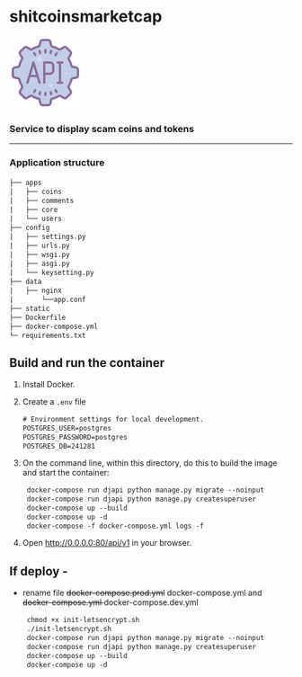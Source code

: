 # shitcoinsmarketcap
![Test Image 3](/api.png)
### Service to display scam coins and tokens 
***
    
### Application structure   
    ├── apps
    |   ├── coins
    |   ├── comments
    |   ├── core
    |   └── users
    ├── config
    |   ├── settings.py
    |   ├── urls.py
    |   ├── wsgi.py
    |   ├── asgi.py
    |   └── keysetting.py
    ├── data
    |   ├── nginx
    |       └──app.conf
    ├── static
    ├── Dockerfile
    ├── docker-compose.yml
    └─ requirements.txt
    
    
    



## Build and run the container

1. Install Docker.

2. Create a `.env` file 

    ```
    # Environment settings for local development.
   POSTGRES_USER=postgres
   POSTGRES_PASSWORD=postgres
   POSTGRES_DB=241281
    ```


3. On the command line, within this directory, do this to build the image and
   start the container:

        docker-compose run djapi python manage.py migrate --noinput
        docker-compose run djapi python manage.py createsuperuser
        docker-compose up --build
        docker-compose up -d
        docker-compose -f docker-compose.yml logs -f


4. Open http://0.0.0.0:80/api/v1 in your browser.

## If deploy  - 
 - rename file  <strike>docker-compose.prod.yml</strike> docker-compose.yml and <strike>docker-compose.yml </strike> docker-compose.dev.yml 

        
        chmod +x init-letsencrypt.sh
        ./init-letsencrypt.sh
        docker-compose run djapi python manage.py migrate --noinput
        docker-compose run djapi python manage.py createsuperuser
        docker-compose up --build
        docker-compose up -d
    
